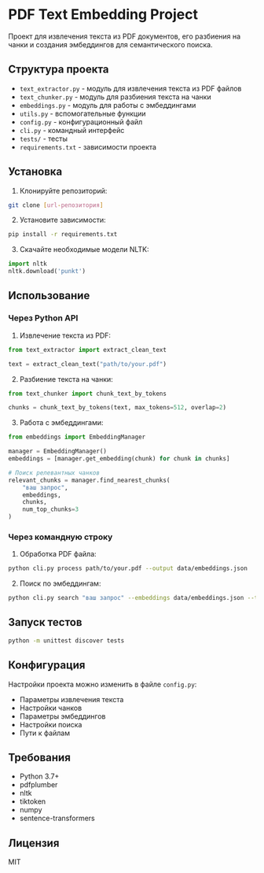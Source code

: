 # PDF Text Embedding Project

Проект для извлечения текста из PDF документов, его разбиения на чанки и создания эмбеддингов для семантического поиска.

## Структура проекта

- `text_extractor.py` - модуль для извлечения текста из PDF файлов
- `text_chunker.py` - модуль для разбиения текста на чанки
- `embeddings.py` - модуль для работы с эмбеддингами
- `utils.py` - вспомогательные функции
- `config.py` - конфигурационный файл
- `cli.py` - командный интерфейс
- `tests/` - тесты
- `requirements.txt` - зависимости проекта

## Установка

1. Клонируйте репозиторий:
```bash
git clone [url-репозитория]
```

2. Установите зависимости:
```bash
pip install -r requirements.txt
```

3. Скачайте необходимые модели NLTK:
```python
import nltk
nltk.download('punkt')
```

## Использование

### Через Python API

1. Извлечение текста из PDF:
```python
from text_extractor import extract_clean_text

text = extract_clean_text("path/to/your.pdf")
```

2. Разбиение текста на чанки:
```python
from text_chunker import chunk_text_by_tokens

chunks = chunk_text_by_tokens(text, max_tokens=512, overlap=2)
```

3. Работа с эмбеддингами:
```python
from embeddings import EmbeddingManager

manager = EmbeddingManager()
embeddings = [manager.get_embedding(chunk) for chunk in chunks]

# Поиск релевантных чанков
relevant_chunks = manager.find_nearest_chunks(
    "ваш запрос",
    embeddings,
    chunks,
    num_top_chunks=3
)
```

### Через командную строку

1. Обработка PDF файла:
```bash
python cli.py process path/to/your.pdf --output data/embeddings.json
```

2. Поиск по эмбеддингам:
```bash
python cli.py search "ваш запрос" --embeddings data/embeddings.json --top-k 3
```

## Запуск тестов

```bash
python -m unittest discover tests
```

## Конфигурация

Настройки проекта можно изменить в файле `config.py`:
- Параметры извлечения текста
- Настройки чанков
- Параметры эмбеддингов
- Настройки поиска
- Пути к файлам

## Требования

- Python 3.7+
- pdfplumber
- nltk
- tiktoken
- numpy
- sentence-transformers

## Лицензия

MIT 